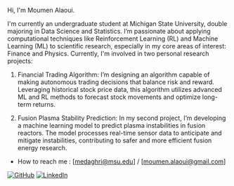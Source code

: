 Hi, I'm Moumen Alaoui.

I'm currently an undergraduate student at Michigan State University, double majoring in Data Science and Statistics. I’m passionate about applying computational techniques like Reinforcement Learning (RL) and Machine Learning (ML) to scientific research, especially in my core areas of interest: Finance and Physics. Currently, I'm involved in two personal research projects:

1. Financial Trading Algorithm: I’m designing an algorithm capable of making autonomous trading decisions that balance risk and reward. Leveraging historical stock price data, this algorithm utilizes advanced ML and RL methods to forecast stock movements and optimize long-term returns.

2. Fusion Plasma Stability Prediction: In my second project, I’m developing a machine learning model to predict plasma instabilities in fusion reactors. The model processes real-time sensor data to anticipate and mitigate instabilities, contributing to safer and more efficient fusion energy research.

- How to reach me : [medaghri@msu.edu] / [moumen.alaoui@gmail.com]

[![GitHub](https://img.shields.io/badge/GitHub-181717?style=flat&logo=github&logoColor=white)](https://github.com/moumenalaoui)
[![LinkedIn](https://img.shields.io/badge/LinkedIn-0A66C2?style=flat&logo=linkedin&logoColor=white)](www.linkedin.com/in/moumenalaoui)
